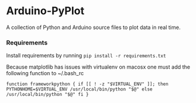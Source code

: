 # Arduino-PyPlot
A collection of Python and Arduino source files to plot data in real time.


### Requirements
Install requirements by running `pip install -r requirements.txt`


Because matplotlib has issues with virtualenv on macosx one must add the following function
to ~/.bash_rc

  `function frameworkpython {
     if [[ ! -z "$VIRTUAL_ENV" ]]; then
          PYTHONHOME=$VIRTUAL_ENV /usr/local/bin/python "$@"
      else
          /usr/local/bin/python "$@"
      fi
  }`
